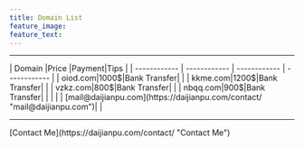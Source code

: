 ```yaml
---
title: Domain List
feature_image:
feature_text:
---
```

<hr>
| Domain  |Price |Payment|Tips |
| ------------ | ------------ | ------------ | ------------ |
| oiod.com|1000$|Bank Transfer|   |
| kkme.com|1200$|Bank Transfer|   |
|  vzkz.com|800$|Bank Transfer|   |
|  nbqq.com|900$|Bank Transfer|   |
|   |   |  [mail@daijianpu.com](https://daijianpu.com/contact/ "mail@daijianpu.com")| |
<hr>
[Contact Me](https://daijianpu.com/contact/ "Contact Me")
